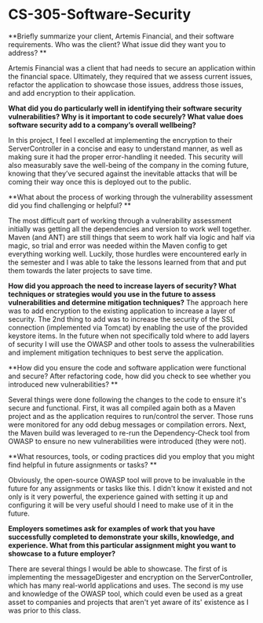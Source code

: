 # CS-305-Software-Security

**Briefly summarize your client, Artemis Financial, and their software requirements. Who was the client? What issue did they want you to address?
**

Artemis Financial was a client that had needs to secure an application within the financial space. Ultimately, they required that we assess current issues, refactor the application to showcase those issues, address those issues, and add encryption to their application.

**What did you do particularly well in identifying their software security vulnerabilities? Why is it important to code securely? What value does software security add to a company’s overall wellbeing?**

In this project, I feel I excelled at implementing the encryption to their ServerController in a concise and easy to understand manner, as well as making sure it had the proper error-handling it needed. This security will also measurably save the well-being of the company in the coming future, knowing that they’ve secured against the inevitable attacks that will be coming their way once this is deployed out to the public.

**What about the process of working through the vulnerability assessment did you find challenging or helpful?
**

The most difficult part of working through a vulnerability  assessment initially was getting all the dependencies and version to work well together. Maven (and ANT) are still things that seem to work half via logic and half via magic, so trial and error was needed within the Maven config to get everything working well. Luckily, those hurdles were encountered early in the semester and I was able to take the lessons learned from that and put them towards the later projects to save time.

**How did you approach the need to increase layers of security? What techniques or strategies would you use in the future to assess vulnerabilities and determine mitigation techniques?**
The approach here was to add encryption to the existing application to increase a layer of security. The 2nd thing to add was to increase the security of the SSL connection (implemented  via Tomcat) by enabling the use of the provided keystore items. In the future when not specifically told where to add layers of security I will use the OWASP and other tools to assess the vulnerabilities and implement mitigation techniques to best serve the application.

**How did you ensure the code and software application were functional and secure? After refactoring code, how did you check to see whether you introduced new vulnerabilities?
**

Several things were done following the changes to the code to ensure it's secure and functional. First, it was all compiled again both as a Maven project and as the application requires to run/control the server. Those runs were monitored  for any odd debug messages or compilation errors. Next, the Maven build was leveraged to re-run the Dependency-Check tool from OWASP to ensure no new vulnerabilities were introduced (they were not).

**What resources, tools, or coding practices did you employ that you might find helpful in future assignments or tasks?
**

Obviously, the open-source OWASP tool will prove to be invaluable in the future for any assignments or tasks like this. I didn't know it existed and not only is it very powerful, the experience gained with setting it up and configuring it will be very useful should I need to make use of it in the future.

**Employers sometimes ask for examples of work that you have successfully completed to demonstrate your skills, knowledge, and experience. What from this particular assignment might you want to showcase to a future employer?**

There are several things I would be able to showcase. The first of is implementing the messageDigester and encryption on the ServerController, which has many real-world applications and uses. The second is my use and knowledge of the OWASP tool, which could even be used as a great asset to companies and projects that aren't yet aware of its' existence as I was prior to this class.
